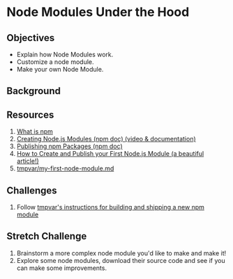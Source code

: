# Node Modules Under the Hood

## Objectives

* Explain how Node Modules work.
* Customize a node module.
* Make your own Node Module.

## Background



## Resources

1. [What is npm](https://docs.npmjs.com/getting-started/what-is-npm)
1. [Creating Node.js Modules (npm doc) (video & documentation)](https://docs.npmjs.com/getting-started/creating-node-modules)
1. [Publishing npm Packages (npm doc)](https://docs.npmjs.com/getting-started/publishing-npm-packages)
1. [How to Create and Publish your First Node.js Module (a beautiful article!)](https://medium.com/@jdaudier/how-to-create-and-publish-your-first-node-js-module-444e7585b738)
1. [tmpvar/my-first-node-module.md](https://gist.github.com/tmpvar/8746055)

## Challenges

1. Follow [tmpvar's instructions for building and shipping a new npm module]([tmpvar/my-first-node-module.md](https://gist.github.com/tmpvar/8746055))

## Stretch Challenge

1. Brainstorm a more complex node module you'd like to make and make it!
1. Explore some node modules, download their source code and see if you can make some improvements.
